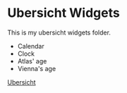 # Ubersicht Widgets


This is my ubersicht widgets folder. 

- Calendar
- Clock
- Atlas' age
- Vienna's age

[Ubersicht](http://tracesof.net/uebersicht-widgets/)
